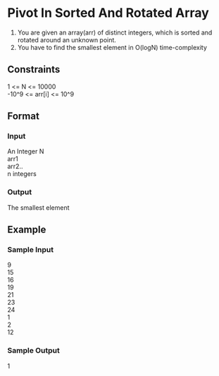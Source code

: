 # Pivot In Sorted And Rotated Array

1. You are given an array(arr) of distinct integers, which is sorted and rotated around an unknown point.
2. You have to find the smallest element in O(logN) time-complexity

## Constraints
1 <= N <= 10000  
-10^9 <= arr[i] <= 10^9

## Format
### Input
An Integer N   
arr1  
arr2..  
n integers  

### Output
The smallest element

## Example
### Sample Input

9  
15  
16  
19  
21  
23  
24  
1  
2  
12  

### Sample Output
1